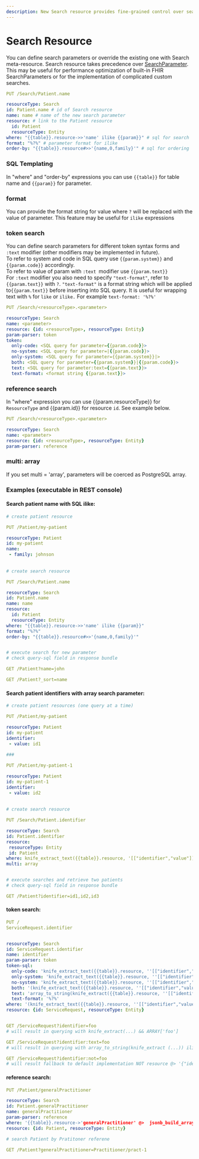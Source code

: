 ```yaml
---
description: New Search resource provides fine-grained control over search parameters
---
```


# Search Resource

You can define search parameters or override the existing one with Search meta-resource. Search resource takes precedence over [SearchParameter](broken-reference). This may be useful for performance optimization of built-in FHIR SearchParameters or for the implementation of complicated custom searches.

```yaml
PUT /Search/Patient.name

resourceType: Search
id: Patient.name # id of Search resource
name: name # name of the new search parameter
resource: # link to the Patient resource
  id: Patient
  resourceType: Entity
where: "{{table}}.resource->>'name' ilike {{param}}" # sql for search
format: "%?%" # parameter format for ilike 
order-by: "{{table}}.resource#>>'{name,0,family}'" # sql for ordering
```

### SQL Templating

In "where" and "order-by" expressions you can use `{{table}}` for table name and `{{param}}` for  parameter.

### format

You can provide the format string for value where `?` will be replaced with the value of parameter. This feature may be useful for `ilike` expressions 

### **token search**

You can define search parameters for different token syntax forms and `:text` modifier (other modifiers may be implemented in future). \
To refer to system and code in SQL query use `{{param.system}}` and `{{param.code}}` accordingly.\
To refer to value of param with `:text `modifier use `{{param.text}}` \
For `:text` modifier you also need to specify `"text-format"`, refer to `{{param.text}}` with `?`. `"text-format"` is a format string which will be applied to`{{param.text}}`  before inserting into SQL query. It is useful for wrapping text with `%` for `like` or `ilike.` For example `text-format: '%?%'`

```yaml
PUT /Search/<resourceType>.<parameter>

resourceType: Search
name: <parameter>
resource: {id: <resourceType>, resourceType: Entity}
param-parser: token
token:
  only-code: <SQL query for parameter={{param.code}}>
  no-system: <SQL query for parameter=|{{param.code}}>
  only-system: <SQL query for parameter={{param.system}}|>
  both: <SQL query for parameter={{param.system}}|{{param.code}}>
  text: <SQL query for parameter:text={{param.text}}>
  text-format: <format string {{param.text}}>
```

### **reference search**

In "where" expression you can use {{param.resourceType}} for `ResourceType` and {{param.id}} for resource `id`. See example below.

```yaml
PUT /Search/<resourceType>.<parameter>

resourceType: Search
name: <parameter>
resource: {id: <resourceType>, resourceType: Entity}
param-parser: reference
```

### multi: array

If you set multi = 'array', parameters will be coerced as PostgreSQL array.

### Examples (executable in REST console)

#### Search patient name with SQL ilike:

```yaml
# create patient resource

PUT /Patient/my-patient

resourceType: Patient
id: my-patient
name:
 - family: johnson
 
 
# create search resource

PUT /Search/Patient.name

resourceType: Search
id: Patient.name 
name: name 
resource: 
  id: Patient
  resourceType: Entity
where: "{{table}}.resource->>'name' ilike {{param}}" 
format: "%?%" 
order-by: "{{table}}.resource#>>'{name,0,family}'" 


# execute search for new parameter
# check query-sql field in response bundle

GET /Patient?name=john

GET /Patient?_sort=name
```

#### Search patient identifiers with array search parameter:

```yaml
# create patient resources (one query at a time)

PUT /Patient/my-patient

resourceType: Patient
id: my-patient
identifier:
 - value: id1
 
###

PUT /Patient/my-patient-1

resourceType: Patient
id: my-patient-1
identifier:
 - value: id2
 
 
# create search resource 

PUT /Search/Patient.identifier

resourceType: Search
id: Patient.identifier 
resource: 
 resourceType: Entity
 id: Patient
where: knife_extract_text({{table}}.resource, '[["identifier","value"]]') && {{param}}
multi: array


# execute searches and retrieve two patients
# check query-sql field in response bundle

GET /Patient?identifier=id1,id2,id3
```

#### token search:

```yaml
PUT /
ServiceRequest.identifier


resourceType: Search
id: ServiceRequest.identifier
name: identifier
param-parser: token
token-sql:
  only-code: 'knife_extract_text({{table}}.resource, ''[["identifier","value"]]'') && ARRAY[{{param.code}}]'
  only-system: 'knife_extract_text({{table}}.resource, ''[["identifier",  "system"]]'') && ARRAY[{{param.system}}]'
  no-system: 'knife_extract_text({{table}}.resource, ''[["identifier","value"]]'') && ARRAY[{{param.code}}]'
  both: '(knife_extract_text({{table}}.resource, ''[["identifier","value"]]'') && ARRAY[{{param.code}}]) AND ({{table}}.resource->''identifier'' @> jsonb_build_array(jsonb_build_object(''system'', {{param.system}}::text, ''value'', {{param.code}}::text)))'
  text: 'array_to_string(knife_extract({{table}}.resource, ''[["identifier"]]''), '''') ilike {{param.text}}'
  text-format: '%?%'
where: '(knife_extract_text({{table}}.resource, ''[["identifier","value"]]'') && ARRAY[{{param.code}}]) AND ({{table}}.resource->''identifier'' @> jsonb_build_array(jsonb_build_object(''system'', {{param.system}}::text, ''value'', {{param.code}}::text)))'
resource: {id: ServiceRequest, resourceType: Entity}


GET /ServiceRequest?identifier=foo
# will result in querying with knife_extract(...) && ARRAY['foo']

GET /ServiceRequest?identifier:text=foo
# will result in querying with array_to_string(knife_extract (...)) ilike '%foo%'

GET /ServiceRequest?identifier:not=foo
# will result fallback to default implementation NOT resource @> '{"identifier": [{"value": "foo"}]}'
```

#### reference search:

```yaml
PUT /Patient/generalPractitioner

resourceType: Search
id: Patient.generalPractitioner
name: generalPractitioner
param-parser: reference
where: '{{table}}.resource->'generalPractitioner' @>  jsonb_build_array(jsonb_build_object('id', {{param.id}}::text, 'resourceType', {{param.resourceType}}::text)) '
resource: {id: Patient, resourceType: Entity}

# search Patient by Pratitoner referene

GET /Patient?generalPractitioner=Practitioner/pract-1
```



